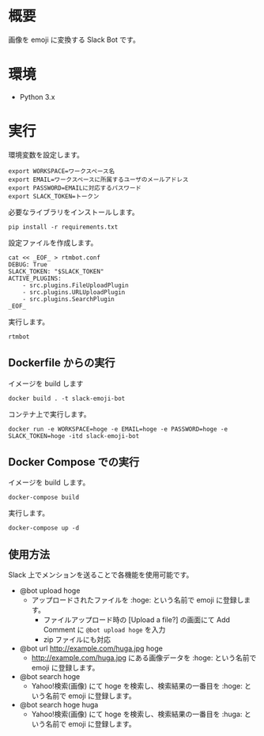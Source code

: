 # 概要

画像を emoji に変換する Slack Bot です。

# 環境

- Python 3.x

# 実行

環境変数を設定します。

```
export WORKSPACE=ワークスペース名
export EMAIL=ワークスペースに所属するユーザのメールアドレス
export PASSWORD=EMAILに対応するパスワード
export SLACK_TOKEN=トークン
```

必要なライブラリをインストールします。

```
pip install -r requirements.txt
```

設定ファイルを作成します。

```
cat << _EOF_ > rtmbot.conf
DEBUG: True
SLACK_TOKEN: "$SLACK_TOKEN"
ACTIVE_PLUGINS:
    - src.plugins.FileUploadPlugin
    - src.plugins.URLUploadPlugin
    - src.plugins.SearchPlugin
_EOF_
```

実行します。

```
rtmbot
```

## Dockerfile からの実行

イメージを build します

```
docker build . -t slack-emoji-bot
```

コンテナ上で実行します。

```
docker run -e WORKSPACE=hoge -e EMAIL=hoge -e PASSWORD=hoge -e SLACK_TOKEN=hoge -itd slack-emoji-bot
```

## Docker Compose での実行

イメージを build します。

```
docker-compose build
```

実行します。

```
docker-compose up -d
```

## 使用方法

Slack 上でメンションを送ることで各機能を使用可能です。

- @bot upload hoge
    - アップロードされたファイルを :hoge: という名前で emoji に登録します。
        - ファイルアップロード時の [Upload a file?] の画面にて Add Comment に `@bot upload hoge` を入力
        - zip ファイルにも対応
- @bot url http://example.com/huga.jpg hoge
    - http://example.com/huga.jpg にある画像データを :hoge: という名前で emoji に登録します。
- @bot search hoge
    - Yahoo!検索(画像) にて hoge を検索し、検索結果の一番目を :hoge: という名前で emoji に登録します。
- @bot search hoge huga
    - Yahoo!検索(画像) にて hoge を検索し、検索結果の一番目を :huga: という名前で emoji に登録します。

